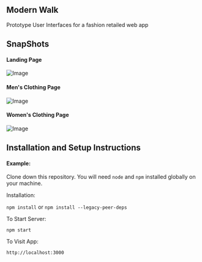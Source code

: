 ## Modern Walk

Prototype User Interfaces for a fashion retailed web app

## SnapShots 

#### Landing Page
![Image](https://github.com/user-attachments/assets/f9f87def-d6c0-4c60-a150-f3945e41a1fb)

#### Men's Clothing Page
![Image](https://github.com/user-attachments/assets/1312861e-1aa4-463a-8eb5-f3d9b8976bcf)

#### Women's Clothing Page
![Image](https://github.com/user-attachments/assets/c4329359-f1d3-4c5c-83eb-85775d5146c2)

## Installation and Setup Instructions

#### Example:  

Clone down this repository. You will need `node` and `npm` installed globally on your machine.  

Installation:

`npm install` or `npm install --legacy-peer-deps`

To Start Server:

`npm start`  

To Visit App:

`http://localhost:3000`  
